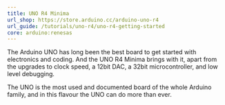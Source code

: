 ```yaml
---
title: UNO R4 Minima
url_shop: https://store.arduino.cc/arduino-uno-r4
url_guide: /tutorials/uno-r4/uno-r4-getting-started
core: arduino:renesas
---
```


The Arduino UNO has long been the best board to get started with electronics and coding. And the UNO R4 Minima brings with it, apart from the upgrades to clock speed, a 12bit DAC, a 32bit microcontroller, and low level debugging.

The UNO is the most used and documented board of the whole Arduino family, and in this flavour the UNO can do more than ever. 